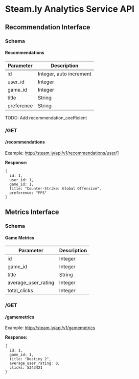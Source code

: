 # Steam.ly Analytics Service API

## Recommendation Interface

### Schema

#### Recommendations

|Parameter         |Description                    |
|------------------|-------------------------------|
|id                |Integer, auto increment        |
|user_id           |Integer                        |
|game_id           |Integer                        |
|title             |String                         |
|preference        |String                         |

TODO: Add recommendation_coefficient

### /GET

#### /recommendations

Example: http://steam.ly/api/v1/recommendations/user/1

__Response:__

```
{
  id: 1,
  user_id: 1,
  game_id: 1,
  title: "Counter-Strike: Global Offensive",
  preference: "FPS"
}
```


## Metrics Interface

### Schema

#### Game Metrics

|Parameter            |Description                    |
|---------------------|-------------------------------|
|id                   |Integer                        |
|game_id              |Integer                        |
|title                |String                         |
|average_user_rating  |Integer                        |
|total_clicks         |Integer                        |

### /GET

#### /gamemetrics

Example: http://steam.ly/api/v1/gamemetrics

__Response:__

```
{
  id: 1,
  game_id: 1,
  title: "Destiny 2",
  average_user_rating: 8,
  clicks: 5343421
}
```




